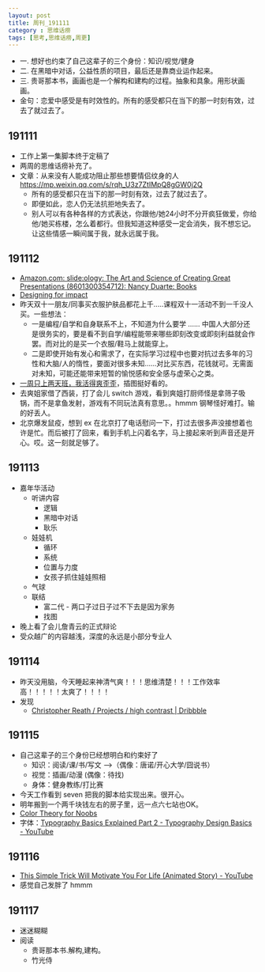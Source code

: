 ```yaml
---
layout: post
title: 周刊_191111
category : 思维话痨
tags: [思考,思维话痨,周更]
---
```


- 一. 想好也约束了自己这辈子的三个身份：知识/视觉/健身
- 二. 在黑暗中对话，公益性质的项目，最后还是靠商业运作起来。
- 三. 贵哥那本书，画画也是一个解构和建构的过程。抽象和具象。用形状画画。
- 金句：恋爱中感受是有时效性的。所有的感受都只在当下的那一时刻有效，过去了就过去了。

## 191111
  - 工作上第一集脚本终于定稿了
  - 两周的思维话痨补充了。
  - 文章：从来没有人能成功阻止那些想要情侣纹身的人 https://mp.weixin.qq.com/s/rqh_U3z7ZtIMpQ8gGW0j2Q
    - 所有的感受都只在当下的那一时刻有效，过去了就过去了。
    - 即便如此，恋人仍无法抗拒地失去了。
    - 别人可以有各种各样的方式表达，你跟他/她24小时不分开疯狂做爱，你给他/她买栋楼，怎么着都行。但我知道这种感受一定会消失，我不想忘记。让这些情感一瞬间属于我，就永远属于我。 
    
## 191112
  - [Amazon.com: slide:ology: The Art and Science of Creating Great Presentations (8601300354712): Nancy Duarte: Books](https://www.amazon.com/slide-ology-Science-Creating-Presentations/dp/0596522347)
  - [Designing for impact](https://www.lynda.com/Design-Documentaries-tutorials/Designing-impact/51412/54987-4.html)
  - 昨天双十一朋友/同事买衣服护肤品都花上千.....课程双十一活动不到一千没人买。一些想法：
    - 一是编程/自学和自身联系不上，不知道为什么要学 ...... 中国人大部分还是很务实的，要是看不到自学/编程能带来哪些即刻改变或即刻利益就会作罢。而对比的是买一个衣服/鞋马上就能穿上。
    - 二是即使开始有发心和需求了，在实际学习过程中也要对抗过去多年的习性和大脑/人的惰性，要面对很多未知......对比买东西，花钱就可。无需面对未知，可能还能带来短暂的愉悦感和安全感与虚荣心之类。
  - [一周只上两天班，我活得爽歪歪](https://www.douban.com/note/741619527/?dt_dapp=1)，插图挺好看的。
  - 去爽姐家借了西装，打了会儿 switch 游戏，看到爽姐打厨师怪是拿筛子吸锅，而不是拿鱼发射，游戏有不同玩法真有意思。。hmmm 钢琴怪好难打。输的好丢人。
  - 北京爆发鼠疫，想到  ex 在北京打了电话慰问一下，打过去很多声没接想着也许是忙。而后被打了回来，看到手机上闪着名字，马上接起来听到声音还是开心。哎。这一刻就足够了。
  
## 191113 
  - 嘉年华活动
    - 听讲内容
      - 逻辑
      - 黑暗中对话
      - 耿乐
    - 娃娃机
      - 循环
      - 系统
      - 位置与力度
      - 女孩子抓住娃娃照相
    - 气球
    - 联结
      - 富二代 - 两口子过日子过不下去是因为家务
      - 找图
  - 晚上看了会儿詹青云的正式辩论
  - 受众越广的内容越浅，深度的永远是小部分专业人
  
## 191114
  - 昨天没用脑，今天睡起来神清气爽！！！思维清楚！！！工作效率高！！！！！太爽了！！！！
  - 发现
    - [Christopher Reath / Projects / high contrast | Dribbble](https://dribbble.com/chrisreath/projects/426235-high-contrast)
    
## 191115
  - 自己这辈子的三个身份已经想明白和约束好了
    - 知识：阅读/课/书/写文 -->（偶像：唐诺/开心大学/囧说书）
    - 视觉：插画/动漫 (偶像：待找)
    - 身体：健身教练/打比赛
  - 今天工作看到 seven 把我的脚本给实现出来。很开心。
  - 明年搬到一个两千块钱左右的房子里，远一点六七站也OK。
  - [Color Theory for Noobs](https://www.youtube.com/watch?v=AvgCkHrcj90)
  - 字体：[Typography Basics Explained Part 2 - Typography Design Basics - YouTube](https://www.youtube.com/watch?v=ZnyNGaxFRqQ)
  
##  191116
  - [This Simple Trick Will Motivate You For Life (Animated Story) - YouTube](https://www.youtube.com/watch?v=n9RXEQcJ5sI)
  - 感觉自己发胖了 hmmm

## 191117
  - 迷迷糊糊
  - 阅读
    - 贵哥那本书.解构,建构。
    - 竹光侍
